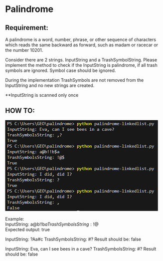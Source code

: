 # Palindrome  
  
## Requirement:  
A palindrome is a word, number, phrase, or other sequence of characters which reads the same backward as forward, 
such as madam or racecar or the number 10201.  
  
Consider there are 2 strings. InputString and a TrashSymbolString. Please implement the method to check if the InputString is palindrome, if all trash symbols are ignored. Symbol case should be ignored.  
  
During the implementation TrashSymbols are not removed from the InputString and no new strings are created.  
  
**InputString is scanned only once  
  

## HOW TO:  

![Alt text](image.png)  

Example:  
InputString: a@b!!b$a  
TrashSymbolsString: !@$  
Expected output: true  
  
InputString: ?Aa#c
TrashSymbolsString: #?
Result should be: false  
  
InputString: Eva, can I see bees in a cave?
TrashSymbolsString: #?
Result should be: false